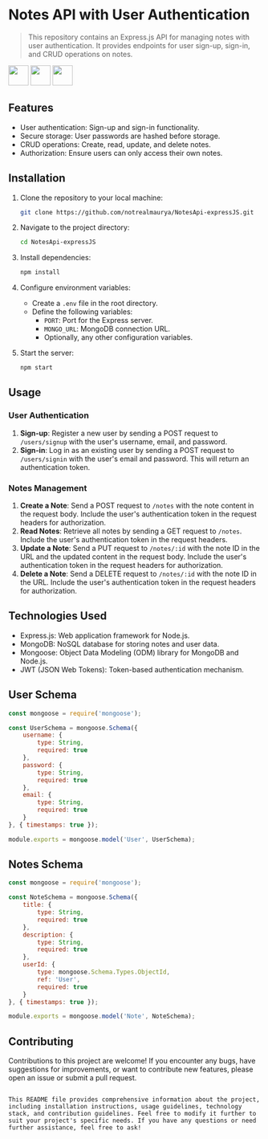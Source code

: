 # Notes API with User Authentication
>This repository contains an Express.js API for managing notes with user authentication. It provides endpoints for user sign-up, sign-in, and CRUD operations on notes.
 <div>
    <img src="https://ajeetchaulagain.com/static/7cb4af597964b0911fe71cb2f8148d64/8d565/express-js.webp" width="40" height="40">
    <img src="https://www.desuvit.com/wp-content/uploads/2021/03/mongodb-icon.png" width="40" height="40">
    <img src="https://assets.materialup.com/uploads/b6c33467-82c3-442c-a2dc-c089bbff9fa1/preview.png" width="40" height="40">
</div>


## Features

- User authentication: Sign-up and sign-in functionality.
- Secure storage: User passwords are hashed before storage.
- CRUD operations: Create, read, update, and delete notes.
- Authorization: Ensure users can only access their own notes.

## Installation

1. Clone the repository to your local machine:
   ```bash
   git clone https://github.com/notrealmaurya/NotesApi-expressJS.git
   ```

2. Navigate to the project directory:
   ```bash
   cd NotesApi-expressJS
   ```

3. Install dependencies:
   ```bash
   npm install
   ```

4. Configure environment variables:
   - Create a `.env` file in the root directory.
   - Define the following variables:
     - `PORT`: Port for the Express server.
     - `MONGO_URL`: MongoDB connection URL.
     - Optionally, any other configuration variables.

5. Start the server:
   ```bash
   npm start
   ```

## Usage

### User Authentication

1. **Sign-up**: Register a new user by sending a POST request to `/users/signup` with the user's username, email, and password.
2. **Sign-in**: Log in as an existing user by sending a POST request to `/users/signin` with the user's email and password. This will return an authentication token.

### Notes Management

1. **Create a Note**: Send a POST request to `/notes` with the note content in the request body. Include the user's authentication token in the request headers for authorization.
2. **Read Notes**: Retrieve all notes by sending a GET request to `/notes`. Include the user's authentication token in the request headers.
3. **Update a Note**: Send a PUT request to `/notes/:id` with the note ID in the URL and the updated content in the request body. Include the user's authentication token in the request headers for authorization.
4. **Delete a Note**: Send a DELETE request to `/notes/:id` with the note ID in the URL. Include the user's authentication token in the request headers for authorization.

## Technologies Used

- Express.js: Web application framework for Node.js.
- MongoDB: NoSQL database for storing notes and user data.
- Mongoose: Object Data Modeling (ODM) library for MongoDB and Node.js.
- JWT (JSON Web Tokens): Token-based authentication mechanism.

## User Schema

```javascript
const mongoose = require('mongoose');

const UserSchema = mongoose.Schema({
    username: {
        type: String,
        required: true
    },
    password: {
        type: String,
        required: true
    },
    email: {
        type: String,
        required: true
    }
}, { timestamps: true });

module.exports = mongoose.model('User', UserSchema);
```

## Notes Schema

```javascript
const mongoose = require('mongoose');

const NoteSchema = mongoose.Schema({
    title: {
        type: String,
        required: true
    },
    description: {
        type: String,
        required: true
    },
    userId: {
        type: mongoose.Schema.Types.ObjectId,
        ref: 'User',
        required: true
    }
}, { timestamps: true });

module.exports = mongoose.model('Note', NoteSchema);
```

## Contributing

Contributions to this project are welcome! If you encounter any bugs, have suggestions for improvements, or want to contribute new features, please open an issue or submit a pull request.

```

This README file provides comprehensive information about the project, including installation instructions, usage guidelines, technology stack, and contribution guidelines. Feel free to modify it further to suit your project's specific needs. If you have any questions or need further assistance, feel free to ask!
